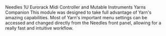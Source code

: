 Needles
1U Eurorack Midi Controller and Mutable Instruments Yarns Companion
This module was designed to take full advantage of Yarn's amazing capabilities. Most of Yarn's important menu settings can be accessed and changed directly from the Needles front panel, allowing for a really fast and intuitive workflow.
